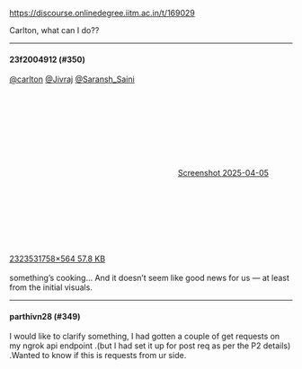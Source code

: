 https://discourse.onlinedegree.iitm.ac.in/t/169029

Carlton, what can I do??</p><hr>

<h4>23f2004912 (#350)</h4>
<p><a class="mention" href="/u/carlton">@carlton</a> <a class="mention" href="/u/jivraj">@Jivraj</a> <a class="mention" href="/u/saransh_saini">@Saransh_Saini</a><br/>
<div class="lightbox-wrapper"><a class="lightbox" data-download-href="/uploads/short-url/zMnakAIYnzMopEfpJrr1w3jfyDJ.png?dl=1" href="https://europe1.discourse-cdn.com/flex013/uploads/iitm/original/3X/f/a/fac3f095316947fa8d5b510bbf9521fa01cdf1ff.png" rel="noopener nofollow ugc" title="Screenshot 2025-04-05 232353"><div class="meta"><svg aria-hidden="true" class="fa d-icon d-icon-far-image svg-icon"><use href="#far-image"></use></svg><span class="filename">Screenshot 2025-04-05 232353</span><span class="informations">1758×564 57.8 KB</span><svg aria-hidden="true" class="fa d-icon d-icon-discourse-expand svg-icon"><use href="#discourse-expand"></use></svg></div></a></div><br/>
something’s cooking…  And it doesn’t seem like good news for us — at least from the initial visuals.</p><hr>

<h4>parthivn28 (#349)</h4>
<p>I would like to clarify something, I had gotten a couple of get requests on my ngrok api endpoint .(but I had set it up for post req as per the P2 details) .Wanted to know if this is requests from ur side.